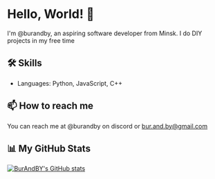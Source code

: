 # Hello, World! 👋

I'm @burandby, an aspiring software developer from Minsk.
I do DIY projects in my free time

## 🛠 Skills
- Languages: Python, JavaScript, C++

## 📫 How to reach me
You can reach me at @burandby on discord
or [bur.and.by@gmail.com](mailto://bur.and.by@gmail.com)

## 📊 My GitHub Stats
[![BurAndBY's GitHub stats](https://github-readme-stats.vercel.app/api?username=burandby)](https://github.com/anuraghazra/github-readme-stats)
